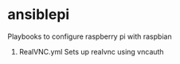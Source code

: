 # ansiblepi

Playbooks to configure raspberry pi with raspbian

1. RealVNC.yml
Sets up realvnc using vncauth
